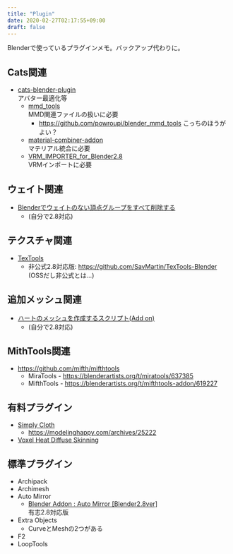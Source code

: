 ```yaml
---
title: "Plugin"
date: 2020-02-27T02:17:55+09:00
draft: false
---
```


Blenderで使っているプラグインメモ。バックアップ代わりに。

## Cats関連
* [cats-blender-plugin](https://github.com/michaeldegroot/cats-blender-plugin/)  
    アバター最適化等
  * [mmd_tools](https://github.com/sugiany/blender_mmd_tools)  
    MMD関連ファイルの扱いに必要
    * https://github.com/powroupi/blender_mmd_tools こっちのほうがよい？
  * [material-combiner-addon](https://github.com/Grim-es/material-combiner-addon)  
    マテリアル統合に必要
  * [VRM_IMPORTER_for_Blender2.8](https://github.com/iCyP/VRM_IMPORTER_for_Blender2_8)  
    VRMインポートに必要

## ウェイト関連
* [Blenderでウェイトのない頂点グループをすべて削除する](https://scrapbox.io/keroxp/Blender%E3%81%A7%E3%82%A6%E3%82%A7%E3%82%A4%E3%83%88%E3%81%AE%E3%81%AA%E3%81%84%E9%A0%82%E7%82%B9%E3%82%B0%E3%83%AB%E3%83%BC%E3%83%97%E3%82%92%E3%81%99%E3%81%B9%E3%81%A6%E5%89%8A%E9%99%A4%E3%81%99%E3%82%8B)
  * (自分で2.8対応)

## テクスチャ関連
* [TexTools](http://renderhjs.net/textools/blender/)
  * 非公式2.8対応版: https://github.com/SavMartin/TexTools-Blender (OSSだし非公式とは…)

## 追加メッシュ関連
* [ハートのメッシュを作成するスクリプト(Add on)](https://blender.jp/modules/newbb/index.php?topic_id=1341)
  * (自分で2.8対応)

## MithTools関連
* https://github.com/mifth/mifthtools  
  * MiraTools - https://blenderartists.org/t/miratools/637385
  * MifthTools - https://blenderartists.org/t/mifthtools-addon/619227

## 有料プラグイン
* [Simply Cloth](https://gumroad.com/l/vpzMx)
  * https://modelinghappy.com/archives/25222
* [Voxel Heat Diffuse Skinning](https://blendermarket.com/products/voxel-heat-diffuse-skinning)

## 標準プラグイン
* Archipack
* Archimesh
* Auto Mirror
  * [Blender Addon : Auto Mirror [Blender2.8ver]](https://gumroad.com/l/vgRSB)  
    有志2.8対応版
* Extra Objects
  * CurveとMeshの2つがある
* F2
* LoopTools
